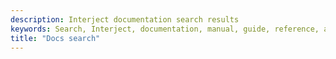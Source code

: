 ```yaml
---
description: Interject documentation search results
keywords: Search, Interject, documentation, manual, guide, reference, api
title: "Docs search"
---
```


<style type='text/css'>
#my-cse1 { all: initial !important; all: default !important; }
#my-cse1 table, #my-cse1 table tr, #my-cse1 table tr th, #my-cse1 table tr td, .gs-bidi-start-align { border: 0px !important; padding: 0px !important; line-height: initial !important; margin: 0px !important; }
.gs-snippet { margin-top: 0px !important; margin-bottom: 0px !important; padding: 0px !important; color: #999}
.gs-webResult .gs-result .gs-no-results-result { padding: 10px !important; }
.gs-per-result-labels { display: none !important; }
.gsc-url-top, .gsc-thumbnail-inside, .gs-spelling { padding: 0px !important; }
.gcsc-branding { padding-right: 0px !important; }
.gsc-tabHeader.gsc-tabhActive, .gsc-tabsArea { border-color: #CCC !important; }
.gcs-input, #gsc-i-id1 { padding: 5px 5px 5px 5px !important; }
#gscb_a, .gscb_a { padding: 3px 0px 0px 0px !important;}
.gsc-control-cse, .gsc-control-cse-en { padding: 0px !important; }
.gsc-result-info { padding-bottom: 0px !important; }
.gsc-adBlock { display: none; }
</style>

<div id="glossaryMatch"></div>

<div id="my-cse1">
<script>
  (function() {
    var cx = '005534451279647379552:p216o8yqyva';
    var gcse = document.createElement('script');
    gcse.type = 'text/javascript';
    gcse.async = true;
    gcse.src = 'https://cse.google.com/cse.js?cx=' + cx;
    var s = document.getElementsByTagName('script')[0];
    s.parentNode.insertBefore(gcse, s);
  })();
  //console.log("googlecustomsearch completed");
</script>
<div markdown="0"><gcse:searchresults-only></gcse:searchresults-only></div>
</div>


<script src="/js/jquery.js" defer>
  //console.log("Begin setTimeout Function");
setTimeout(function(){
  $(document).ready(function() {
    let searchTerm = decodeURI(queryString().q);
    if(searchTerm != 'undefined' && searchTerm != "") {
      //console.log("begin undefined searchTerm");
      //console.log(searchTerm)
      $("#st-search-input").val(searchTerm);
      $("#st-search-input").focus();
      // Update heading with term user searched for
      //console.log("middle undefined searchTerm");
      let currHeading = $("h1").text();
      $("h1").text(currHeading + " results for: " + searchTerm);
      //console.log(currHeading);
    }
  //console.log("document load");
  });
}, 1);
</script>
